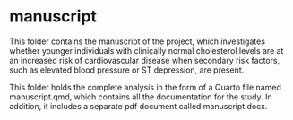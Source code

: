 # manuscript

This folder contains the manuscript of the project, which investigates whether younger individuals with clinically normal cholesterol levels are at an increased risk of cardiovascular disease when secondary risk factors, such as elevated blood pressure or ST depression, are present.

This folder holds the complete analysis in the form of a Quarto file named manuscript.qmd, which contains all the documentation for the study. In addition, it includes a separate pdf document called manuscript.docx.
